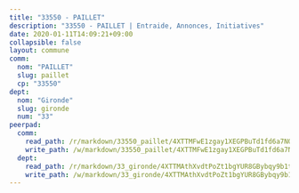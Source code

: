 ```yaml
---
title: "33550 - PAILLET"
description: "33550 - PAILLET | Entraide, Annonces, Initiatives"
date: 2020-01-11T14:09:21+09:00
collapsible: false
layout: commune
comm:
  nom: "PAILLET"
  slug: paillet
  cp: "33550"
dept:
  nom: "Gironde"
  slug: gironde
  num: "33"
peerpad:
  comm:
    read_path: /r/markdown/33550_paillet/4XTTMFwE1zgay1XEGPBuTd1fd6a7NQDTULeGnM4zraHCdedFu
    write_path: /w/markdown/33550_paillet/4XTTMFwE1zgay1XEGPBuTd1fd6a7NQDTULeGnM4zraHCdedFu-K3TgU6eLkftnJpcbvRZbfL8rCFkrj8NFEnzSZNJADVHhxBKz292TS7ptscG1mZkVxg7TmHzXKxgNGszwdoiexb6wQmUbfvuJRmA39x3tkZoaHQm25ne9KY5JqVcgbPnyFiGYYvuu
  dept:
    read_path: /r/markdown/33_gironde/4XTTMAthXvdtPoZt1bgYUR8GBybqy9b1tLUaaKDw5iKj57LRt
    write_path: /w/markdown/33_gironde/4XTTMAthXvdtPoZt1bgYUR8GBybqy9b1tLUaaKDw5iKj57LRt-K3TgU8ogmN5s8hbKrZhkV9P1KQiFepNWXjoYRvdMTW1jt7eRXTmrjG677tN9mcUTsALjzYGgb8mvcrYPJn2Jd8cTiBmF9aZcbgdcQL1kzCPJnSf6X8tpEcGPdTr5qT6cQqEpt6oQ
---
```


